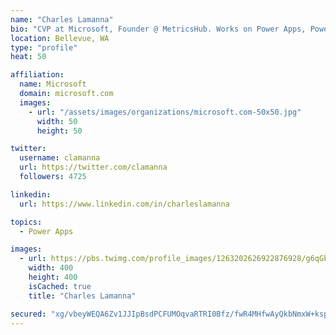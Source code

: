 ```yaml
---
name: "Charles Lamanna"
bio: "CVP at Microsoft, Founder @ MetricsHub. Works on Power Apps, Power Automate, Power Virtual Agent, Common Data Service and Dynamics 365."
location: Bellevue, WA
type: "profile"
heat: 50

affiliation:
  name: Microsoft
  domain: microsoft.com
  images:
    - url: "/assets/images/organizations/microsoft.com-50x50.jpg"
      width: 50
      height: 50

twitter:
  username: clamanna
  url: https://twitter.com/clamanna
  followers: 4725

linkedin:
  url: https://www.linkedin.com/in/charleslamanna

topics:
  - Power Apps

images:
  - url: https://pbs.twimg.com/profile_images/1263202626922876928/g6qGbHZ-_400x400.jpg
    width: 400
    height: 400
    isCached: true
    title: "Charles Lamanna"

secured: "xg/vbeyWEQA6Zv1JJIpBsdPCFUMOqvaRTRI0Bfz/fwR4MHfwAyQkbNmxW+kspYxvoLzNfSPjFi89jQzxgqf99jTpClYbz0bTk77jljBvr3Jt91h0YmEc5tDDFQ4tKZg1zEKD4w3Ax0EaXXcszfR+dYODM+Zz0zO6uONxtBf3wTSH5Bo/fnmvS+6Fw0xo+fUMCIqvmh8JgYVau/SkhzFpnDxJ427/AtEJieWk2mS+eoI8kLEzRfsyy8kYoYWMOeyXPrkgd3YwSGzAifTHjsjGcUNibbKsHArdoP/r2C5Q1KQRfRZr5bIRZy5xdXeCrqxrh7brrl5/Kn1g5wy16ql/n7nFDeFiFMQ4SIKBrsOu6p871yVBOlYymKW3SbU1Z00P16DovdojQeUhQY0RCIyeK54eWv22Rq2+aJ6OFnbeIpw=;QEhMCfyGv3c68NnnpK0tTA=="
---
```


